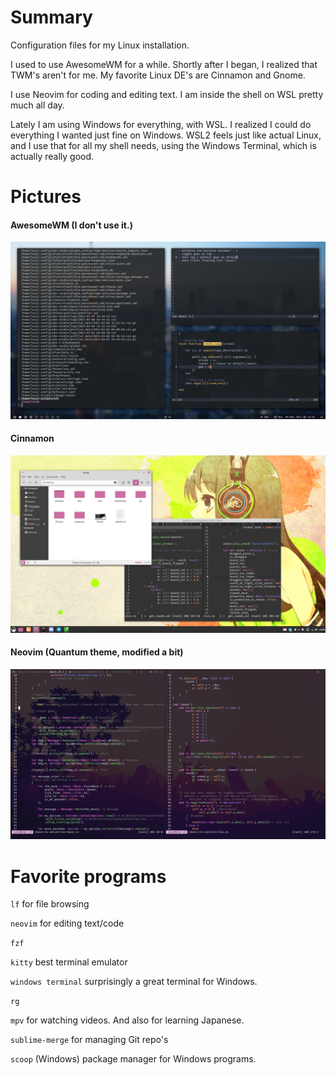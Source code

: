 # Summary
Configuration files for my Linux installation.

I used to use AwesomeWM for a while. Shortly after I began, I realized that TWM's aren't for me. My favorite Linux DE's are Cinnamon and Gnome.

I use Neovim for coding and editing text. I am inside the shell on WSL pretty much all day.

Lately I am using Windows for everything, with WSL. I realized I could do everything I wanted just fine on Windows. WSL2 feels just like actual Linux, and I use that for all my shell needs, using the Windows Terminal, which is actually really good.

# Pictures

#### AwesomeWM (I don't use it.)

![](rice-pics/awesomewm.png?raw=true)

#### Cinnamon

![](rice-pics/cinnamon.png?raw=true)

#### Neovim (Quantum theme, modified a bit)

![](rice-pics/neovim-transparent.png?raw=true)

# Favorite programs

`lf` for file browsing

`neovim` for editing text/code

`fzf`

`kitty` best terminal emulator

`windows terminal` surprisingly a great terminal for Windows.

`rg`

`mpv` for watching videos. And also for learning Japanese.

`sublime-merge` for managing Git repo's

`scoop` (Windows) package manager for Windows programs.
